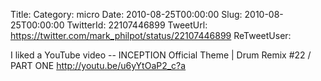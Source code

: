 Title: 
Category: micro
Date: 2010-08-25T00:00:00
Slug: 2010-08-25T00:00:00
TwitterId: 22107446899
TweetUrl: https://twitter.com/mark_philpot/status/22107446899
ReTweetUser: 

I liked a YouTube video -- INCEPTION Official Theme | Drum Remix #22 / PART ONE http://youtu.be/u6yYtOaP2_c?a